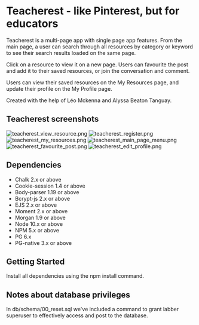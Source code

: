 # Teacherest - like Pinterest, but for educators

Teacherest is a multi-page app with single page app features. From the main page, a user can search through all resources by category or keyword to see their search results loaded on the same page. 

Click on a resource to view it on a new page. Users can favourite the post and add it to their saved resources, or join the conversation and comment.

Users can view their saved resources on the My Resources page, and update their profile on the My Profile page.

Created with the help of Léo Mckenna and Alyssa Beaton Tanguay.


## Teacherest screenshots

![teacherest_view_resource.png](https://github.com/mckennaleo/Midterm-Project/blob/master/docs/teacherest_view_resource.png?raw=true)
![teacherest_register.png](https://github.com/mckennaleo/Midterm-Project/blob/master/docs/teacherest_register.png?raw=true)
![teacherest_my_resources.png](https://github.com/mckennaleo/Midterm-Project/blob/master/docs/teacherest_my_resources.png?raw=true)
![teacherest_main_page_menu.png](https://github.com/mckennaleo/Midterm-Project/blob/master/docs/teacherest_main_page_menu.png?raw=true)
![teacherest_favourite_post.png](https://github.com/mckennaleo/Midterm-Project/blob/master/docs/teacherest_favourite_post.png?raw=true)
![teacherest_edit_profile.png](https://github.com/mckennaleo/Midterm-Project/blob/master/docs/teacherest_edit_profile.png?raw=true)

## Dependencies

- Chalk 2.x or above
- Cookie-session 1.4 or above
- Body-parser 1.19 or above
- Bcrypt-js 2.x or above
- EJS 2.x or above
- Moment 2.x or above
- Morgan 1.9 or above
- Node 10.x or above
- NPM 5.x or above
- PG 6.x
- PG-native 3.x or above

## Getting Started

Install all dependencies using the npm install command.

## Notes about database privileges

In db/schema/00_reset.sql we've included a command to grant labber superuser to effectively access and post to the database.
